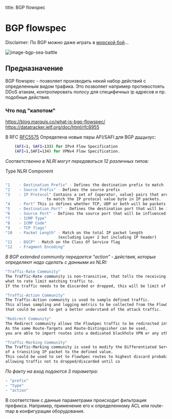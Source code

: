 title: BGP flowspec

# BGP flowspec

Disclaimer:
По BGP можно даже играть в [морской бой](https://habr.com/ru/post/415689/)...

![image-bgp-sea-​​battle](https://hsto.org/webt/t0/cb/ks/t0cbksnfb2p-wdzhfoqhcabg8vc.gif)


## Предназначение
BGP flowspec - позволяет производить некий набор действий с определенным видом трафика.
Это позволяет например противостоять DDoS атакам, контролировать полосу для специфичных ip адресов и пр. подобные действия.

### Что под "капотом"

https://blog.marquis.co/what-is-bgp-flowspec/
https://datatracker.ietf.org/doc/html/rfc8955


В RFC [RFC5575](https://datatracker.ietf.org/doc/html/rfc5575)
Определена новые пары AFI/SAFI для BGP дщцызус:
```bash
    (AFI=1, SAFI=133) for IPv4 Flow Specification
    (AFI=1,SAFI=134) for VPNv4 Flow Specification.
```

*Соответственно в NLRI могут передаваться 12 различных типов:*

Type	NLRI Component
```bash

"1    - Destination Prefix" - Defines the destination prefix to match
"2    - Source Prefix" - Defines the source prefix
"3    - IP Protocol" Contains a set of {operator, value} pairs that are used 
                  to match the IP protocol value byte in IP packets.
"4    - Port" This is defines whether TCP, UDP or both will be packets will be influenced
"5    - Destination Port" - Defines the destination port that will be influenced by FlowSpec
"6    - Source Port" - Defines the source port that will be influenced by FlowSpec
"7    - ICMP Type"
"8    - ICMP Code"
"9    - TCP flags"
"10   - Packet Length" - Match on the total IP packet length 
                       (excluding Layer 2 but including IP header)
"11	  - DSCP" - Match on the Class Of Service flag
"12	  - Fragment Encoding"
```

*В BGP extended community передается "action" - действия, которые определяют надо сделать с данными из NLRI:*

```bash
"Traffic-Rate Community"
The Traffic-Rate community is non-transitive, that tells the receiving BGP peer, 
what to rate limit matching traffic to. 
If the traffic needs to be discarded or dropped, this will be limit of 0 should be used.

"Traffic-Action Community"
The Traffic-Action community is used to sample defined traffic. 
This allows sampling and logging metrics to be collected from the FlowSpec route, 
that could be used to get a better understand of the attack traffic.

"Redirect Community"
The Redirect community allows the FlowSpec traffic to be redirected into a Virtual Routing and Forward Instance VRF. 
As the same Route-Targets and Route-Distinguisher can be used, 
you are able to import routes into a dedicated blackhole VPN or any other VPNv4.

"Traffic-Marking Community"
The Traffic-Marking community is used to modify the Differentiated Service Code Point DSCP bits 
of a transiting IP packet to the defined value. 
This could be used to set to FlowSpec routes to highest discard probability, 
allowing traffic not to dropped/discarded until co
```

*По факту на вход подаются 3 параметра:*
```bash
- "prefix"
- "type"
- "action"
```

В соответствии с данные параметрами происходит фильтрация префикса.
Например, применение его к определенному ACL или route-map в конфигурации оборудования.


